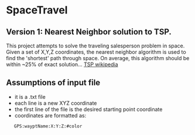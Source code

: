 # SpaceTravel
## Version 1: Nearest Neighbor solution to TSP.

This project attempts to solve the traveling salesperson problem in space. Given a set of X,Y,Z coordinates, 
the nearest neighbor algorithm is used to find the 'shortest' path through space. On average, this algorithm should 
be within ~25% of exact solution... [TSP wikipedia](https://en.wikipedia.org/wiki/Travelling_salesman_problem#Heuristic_and_approximation_algorithms)

## Assumptions of input file
* it is a .txt file
* each line is a new XYZ coordinate
* the first line of the file is the desired starting point coordinate
* coordinates are formatted as:
 ``` 
    GPS:wayptName:X:Y:Z:#color 
 ```
 
 
